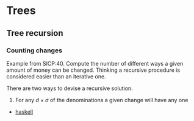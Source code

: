 # Trees

## Tree recursion

### Counting changes

Example from SICP:40. Compute the number of different ways a given amount of
money can be changed. Thinking a recursive procedure is considered easier than
an iterative one.

There are two ways to devise a recursive solution. 

1. For any $d \times \sigma$ of the denominations a given change will have any one  

* [haskell](code/haskell/count-changes.hs)
